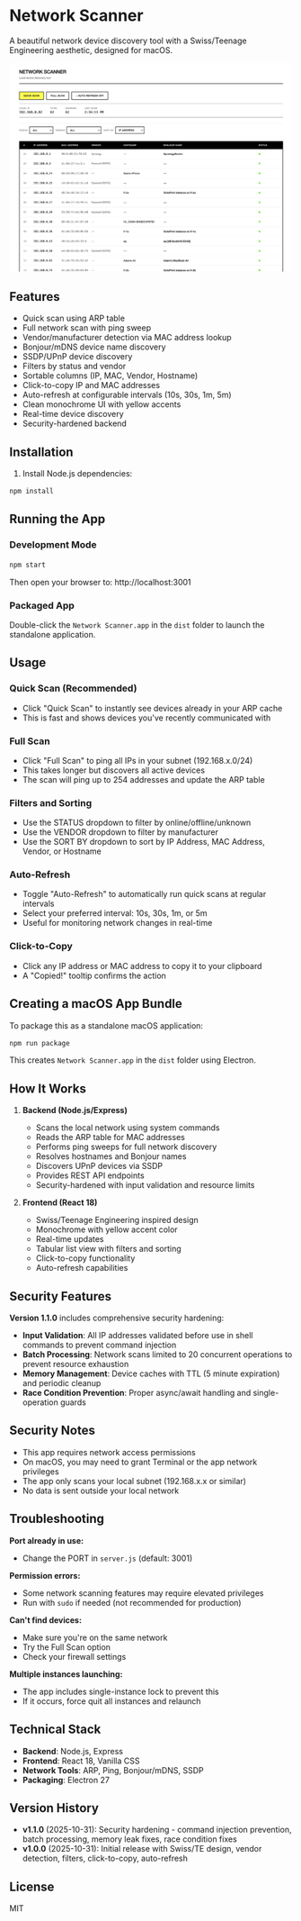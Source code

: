 # Network Scanner

A beautiful network device discovery tool with a Swiss/Teenage Engineering aesthetic, designed for macOS.

![Network Scanner Screenshot](screenshot.png)

## Features

- Quick scan using ARP table
- Full network scan with ping sweep
- Vendor/manufacturer detection via MAC address lookup
- Bonjour/mDNS device name discovery
- SSDP/UPnP device discovery
- Filters by status and vendor
- Sortable columns (IP, MAC, Vendor, Hostname)
- Click-to-copy IP and MAC addresses
- Auto-refresh at configurable intervals (10s, 30s, 1m, 5m)
- Clean monochrome UI with yellow accents
- Real-time device discovery
- Security-hardened backend

## Installation

1. Install Node.js dependencies:
```bash
npm install
```

## Running the App

### Development Mode
```bash
npm start
```

Then open your browser to: http://localhost:3001

### Packaged App
Double-click the `Network Scanner.app` in the `dist` folder to launch the standalone application.

## Usage

### Quick Scan (Recommended)
- Click "Quick Scan" to instantly see devices already in your ARP cache
- This is fast and shows devices you've recently communicated with

### Full Scan
- Click "Full Scan" to ping all IPs in your subnet (192.168.x.0/24)
- This takes longer but discovers all active devices
- The scan will ping up to 254 addresses and update the ARP table

### Filters and Sorting
- Use the STATUS dropdown to filter by online/offline/unknown
- Use the VENDOR dropdown to filter by manufacturer
- Use the SORT BY dropdown to sort by IP Address, MAC Address, Vendor, or Hostname

### Auto-Refresh
- Toggle "Auto-Refresh" to automatically run quick scans at regular intervals
- Select your preferred interval: 10s, 30s, 1m, or 5m
- Useful for monitoring network changes in real-time

### Click-to-Copy
- Click any IP address or MAC address to copy it to your clipboard
- A "Copied!" tooltip confirms the action

## Creating a macOS App Bundle

To package this as a standalone macOS application:

```bash
npm run package
```

This creates `Network Scanner.app` in the `dist` folder using Electron.

## How It Works

1. **Backend (Node.js/Express)**
   - Scans the local network using system commands
   - Reads the ARP table for MAC addresses
   - Performs ping sweeps for full network discovery
   - Resolves hostnames and Bonjour names
   - Discovers UPnP devices via SSDP
   - Provides REST API endpoints
   - Security-hardened with input validation and resource limits

2. **Frontend (React 18)**
   - Swiss/Teenage Engineering inspired design
   - Monochrome with yellow accent color
   - Real-time updates
   - Tabular list view with filters and sorting
   - Click-to-copy functionality
   - Auto-refresh capabilities

## Security Features

**Version 1.1.0** includes comprehensive security hardening:

- **Input Validation**: All IP addresses validated before use in shell commands to prevent command injection
- **Batch Processing**: Network scans limited to 20 concurrent operations to prevent resource exhaustion
- **Memory Management**: Device caches with TTL (5 minute expiration) and periodic cleanup
- **Race Condition Prevention**: Proper async/await handling and single-operation guards

## Security Notes

- This app requires network access permissions
- On macOS, you may need to grant Terminal or the app network privileges
- The app only scans your local subnet (192.168.x.x or similar)
- No data is sent outside your local network

## Troubleshooting

**Port already in use:**
- Change the PORT in `server.js` (default: 3001)

**Permission errors:**
- Some network scanning features may require elevated privileges
- Run with `sudo` if needed (not recommended for production)

**Can't find devices:**
- Make sure you're on the same network
- Try the Full Scan option
- Check your firewall settings

**Multiple instances launching:**
- The app includes single-instance lock to prevent this
- If it occurs, force quit all instances and relaunch

## Technical Stack

- **Backend**: Node.js, Express
- **Frontend**: React 18, Vanilla CSS
- **Network Tools**: ARP, Ping, Bonjour/mDNS, SSDP
- **Packaging**: Electron 27

## Version History

- **v1.1.0** (2025-10-31): Security hardening - command injection prevention, batch processing, memory leak fixes, race condition fixes
- **v1.0.0** (2025-10-31): Initial release with Swiss/TE design, vendor detection, filters, click-to-copy, auto-refresh

## License

MIT
